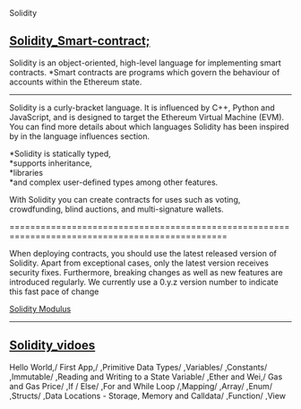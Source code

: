 Solidity

[Solidity_Smart-contract;](https://docs.soliditylang.org/en/v0.8.11/)
-------------------------
Solidity is an object-oriented, high-level language for implementing smart contracts. 
    *Smart contracts are programs which govern the behaviour of accounts within the Ethereum state.
    
-------------------------------------------------------------------------------------------------------
Solidity is a curly-bracket language. 
It is influenced by C++, Python and JavaScript, and is designed to target the Ethereum Virtual Machine (EVM). 
You can find more details about which languages Solidity has been inspired by in the language influences section.



*Solidity is statically typed,                       
*supports inheritance,                               
*libraries                                           
*and complex user-defined types among other features.



With Solidity you can create contracts for uses such as voting, crowdfunding, blind auctions, and multi-signature wallets.

================================================================================================

When deploying contracts, you should use the latest released version of Solidity.
Apart from exceptional cases, only the latest version receives security fixes.
Furthermore, breaking changes as well as new features are introduced regularly. 
We currently use a 0.y.z version number to indicate this fast pace of change

[Solidity Modulus](https://solidity-by-example.org/)
____________________________________________________
[Solidity_vidoes](https://www.youtube.com/channel/UCJWh7F3AFyQ_x01VKzr9eyA)
-------------------------------------------------------------------------------------------

Hello World,/
First App,/
,Primitive Data Types/
,Variables/
,Constants/
,Immutable/
,Reading and Writing to a State Variable/
,Ether and Wei,/
Gas and Gas Price/
,If / Else/
,For and While Loop
/,Mapping/
,Array/
,Enum/
,Structs/
,Data Locations - Storage, Memory and Calldata/
,Function/
,View and Pure Functions
/,Error
/,Function Modifier
/,Events
/,Constructor
/,Inheritance
/,Shadowing Inherited State Variables
/,Calling Parent Contracts
/,Visibility
/,Interface
/,Payable
/,Sending Ether - Transfer, Send, and Call
/,Fallback
/,Call
/,Delegatecall
/,Function Selector
/Calling Other Contract,
,Creating Contracts from a Contract
/,Try _ Catch
/,Import
/,Library
/,Hashing with Keccak256
/Verifying Signature
/,Applications
/,Ether Wallet
,/Multi Sig Wallet
,/Merkle Tree
,/Iterable Mapping
/,ERC20
/,ERC721
,Precompute Contract Address with Create2/
,Minimal Proxy Contract/
,Deploy Any Contract/
,Uni-directional Payment Channel
/,Bi-directional Payment Channel
/,English Auction
/,Dutch Auction
/,Hacks
/,Re-Entrancy
/,Arithmetic Overflow and Underflow
/,Self Destruct
,Accessing Private Data
/,Delegatecall
/,Source of Randomness/
,Denial of Service/
,Phishing with tx.origin
/,Hiding Malicious Code with External Contract
/,Honeypot
/,Front Running
/,Block Timestamp Manipulation
/,Signature Replay
/Bypass Contract Size Check
/,,DeFi
/,Uniswap V2
/Chainlink Price Oracle
/,Staking Rewards

